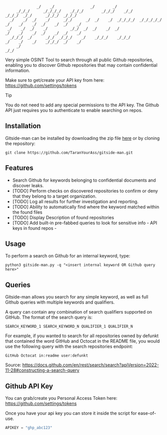 ```
                                                                                                             
              _/    _/                _/        _/                                                           
     _/_/_/      _/_/_/_/    _/_/_/        _/_/_/    _/_/                _/_/_/  _/_/      _/_/_/  _/_/_/    
  _/    _/  _/    _/      _/_/      _/  _/    _/  _/_/_/_/  _/_/_/_/_/  _/    _/    _/  _/    _/  _/    _/   
 _/    _/  _/    _/          _/_/  _/  _/    _/  _/                    _/    _/    _/  _/    _/  _/    _/    
  _/_/_/  _/      _/_/  _/_/_/    _/    _/_/_/    _/_/_/              _/    _/    _/    _/_/_/  _/    _/     
     _/                                                                                                      
_/_/                                                                                                         
```
Very simple OSINT Tool to search through all public Github repositories, enabling you to discover Github repositories that may contain confidential information.  

Make sure to get/create your API key from here:  
https://github.com/settings/tokens  
> [!TIP]  
> You do not need to add any special permissions to the API key. The Github API just requires you to authenticate to enable searching on repos.  

## Installation
Gitside-man can be installed by downloading the zip file [here](https://github.com/TaranYourAss/gitside-man/archive/master.zip) or by cloning the repository:  

`git clone https://github.com/TaranYourAss/gitside-man.git`    

## Features
- Search Github for keywords belonging to confidential documents and discover leaks.
- [TODO] Perform checks on discovered repositories to confirm or deny that they belong to a target organization.
- [TODO] Log all results for further investigation and reporting.
- [TODO] Ability to automatically find where the keyword matched within the found files
- [TODO] Display Description of found repositories
- [TODO] Add built-in pre-fabbed queries to look for sensitive info
         - API keys in found repos
         -   
  
## Usage
To perform a search on Github for an internal keyword, type:

`python3 gitside-man.py -q "<insert internal keyword OR Github query here>"`  

## Queries
Gitside-man allows you search for any simple keyword, as well as full Github queries with multiple keywords and qualifiers.  

A query can contain any combination of search qualifiers supported on GitHub. The format of the search query is:  

`SEARCH_KEYWORD_1 SEARCH_KEYWORD_N QUALIFIER_1 QUALIFIER_N`  

For example, if you wanted to search for all repositories owned by defunkt that contained the word GitHub and Octocat in the README file, you would use the following query with the search repositories endpoint:  

`GitHub Octocat in:readme user:defunkt`  

Source: https://docs.github.com/en/rest/search/search?apiVersion=2022-11-28#constructing-a-search-query  

## Github API Key
You can grab/create you Personal Access Token here:  
https://github.com/settings/tokens  

Once you have your api key you can store it inside the script for ease-of-use.  
```python
APIKEY = "ghp_abc123"
```
